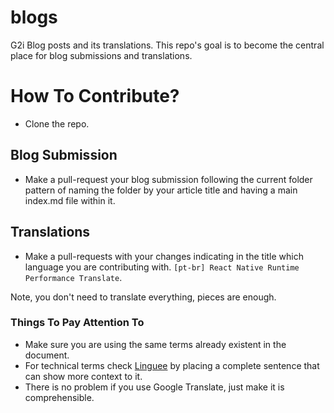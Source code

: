 # blogs

G2i Blog posts and its translations. This repo's goal is to become the central place for blog submissions and translations.  


# How To Contribute? 


- Clone the repo.

## Blog Submission

- Make a pull-request your blog submission following the current folder pattern of naming the folder by your article title and having a main index.md file within it. 


## Translations


- Make a pull-requests with your changes indicating in the title which language you are contributing with. `[pt-br] React Native Runtime Performance Translate`.

Note, you don't need to translate everything, pieces are enough.

### Things To Pay Attention To

- Make sure you are using the same terms already existent in the document.
- For technical terms check [Linguee](https://www.linguee.com.br/portugues-ingles/) by placing a complete sentence that can show more context to it. 
- There is no problem if you use Google Translate, just make it is comprehensible.


